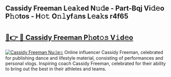 ## Cassidy Freeman L𝚎a𝚔ed N𝚞𝚍e - Part-Bqj Vi𝚍𝚎o P𝚑𝚘tos - H𝚘𝚝 O𝚗𝚕yf𝚊ns L𝚎a𝚔s r4f65

# <h2><a href="http://kfd2wnm.oniu.top/?m=Cassidy+Freeman">🔗👉 🔴 Cassidy Freeman P𝚑ot𝚘𝚜 V𝚒d𝚎o</a></h2>

[![Cassidy Freeman Nu𝚍e𝚜](https://i.imgur.com/0qMVB7G.gif)](http://kfd2wnm.oniu.top/?m=Cassidy+Freeman)
Online influencer Cassidy Freeman, celebrated for publishing dance and lifestyle material, consisting of performances and personal vlogs. Inspiring coach Cassidy Freeman, celebrated for their ability to bring out the best in their athletes and teams.  
